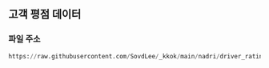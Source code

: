 ## 고객 평점 데이터
### 파일 주소
```python
https://raw.githubusercontent.com/SovdLee/_kkok/main/nadri/driver_rating/driver_rating.csv
```

